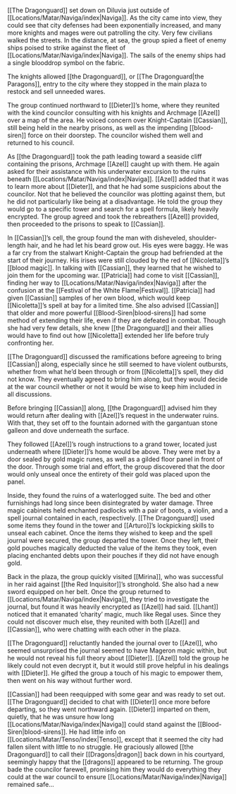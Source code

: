 [[The Dragonguard]] set down on Diluvia just outside of [[Locations/Matar/Naviga/index|Naviga]]. As the city came into view, they could see that city defenses had been exponentially increased, and many more knights and mages were out patrolling the city. Very few civilians walked the streets. In the distance, at sea, the group spied a fleet of enemy ships poised to strike against the fleet of [[Locations/Matar/Naviga/index|Naviga]]. The sails of the enemy ships had a single blooddrop symbol on the fabric.

The knights allowed [[the Dragonguard]], or [[The Dragonguard|the Paragons]], entry to the city where they stopped in the main plaza to restock and sell unneeded wares. 

The group continued northward to [[Dieter]]’s home, where they reunited with the kind councilor consulting with his knights and Archmage [[Azel]] over a map of the area. He voiced concern over Knight-Captain [[Cassian]], still being held in the nearby prisons, as well as the impending [[blood-siren]] force on their doorstep. The councilor wished them well and returned to his council. 

As [[the Dragonguard]] took the path leading toward a seaside cliff containing the prisons, Archmage [[Azel]] caught up with them. He again asked for their assistance with his underwater excursion to the ruins beneath [[Locations/Matar/Naviga/index|Naviga]]. [[Azel]] added that it was to learn more about [[Dieter]], and that he had some suspicions about the councilor. Not that he believed the councilor was plotting against them, but he did not particularly like being at a disadvantage. He told the group they would go to a specific tower and search for a spell formula, likely heavily encrypted. The group agreed and took the rebreathers [[Azel]] provided, then proceeded to the prisons to speak to [[Cassian]].

In [[Cassian]]’s cell, the group found the man with disheveled, shoulder-length hair, and he had let his beard grow out. His eyes were baggy. He was a far cry from the stalwart Knight-Captain the group had befriended at the start of their journey. His irises were still clouded by the red of [[Nicoletta]]’s [[blood magic]]. In talking with [[Cassian]], they learned that he wished to join them for the upcoming war. [[Patricia]] had come to visit [[Cassian]], finding her way to [[Locations/Matar/Naviga/index|Naviga]] after the confusion at the [[Festival of the White Flame|Festival]]. [[Patricia]] had given [[Cassian]] samples of her own blood, which would keep [[Nicoletta]]’s spell at bay for a limited time. She also advised [[Cassian]] that older and more powerful [[Blood-Siren|blood-sirens]] had some method of extending their life, even if they are defeated in combat. Though she had very few details, she knew [[the Dragonguard]] and their allies would have to find out how [[Nicoletta]] extended her life before truly confronting her. 

[[The Dragonguard]] discussed the ramifications before agreeing to bring [[Cassian]] along, especially since he still seemed to have violent outbursts, whether from what he’d been through or from [[Nicoletta]]’s spell, they did not know. They eventually agreed to bring him along, but they would decide at the war council whether or not it would be wise to keep him included in all discussions. 

Before bringing [[Cassian]] along, [[the Dragonguard]] advised him they would return after dealing with [[Azel]]’s request in the underwater ruins. With that, they set off to the fountain adorned with the gargantuan stone galleon and dove underneath the surface. 

They followed [[Azel]]’s rough instructions to a grand tower, located just underneath where [[Dieter]]’s home would be above. They were met by a door sealed by gold magic runes, as well as a gilded floor panel in front of the door. Through some trial and effort, the group discovered that the door would only unseal once the entirety of their gold was placed upon the panel. 

Inside, they found the ruins of a waterlogged suite. The bed and other furnishings had long since been disintegrated by water damage. Three magic cabinets held enchanted padlocks with a pair of boots, a violin, and a spell journal contained in each, respectively. [[The Dragonguard]] used some items they found in the tower and [[Arturo]]’s lockpicking skills to unseal each cabinet. Once the items they wished to keep and the spell journal were secured, the group departed the tower. Once they left, their gold pouches magically deducted the value of the items they took, even placing enchanted debts upon their pouches if they did not have enough gold. 

Back in the plaza, the group quickly visited [[Mirina]], who was successful in her raid against [[the Red Inquisitor]]’s stronghold. She also had a new sword equipped on her belt. Once the group returned to [[Locations/Matar/Naviga/index|Naviga]], they tried to investigate the journal, but found it was heavily encrypted as [[Azel]] had said. [[Lhant]] noticed that it emanated ‘charity’ magic, much like Regal uses. Since they could not discover much else, they reunited with both [[Azel]] and [[Cassian]], who were chatting with each other in the plaza. 

[[The Dragonguard]] reluctantly handed the journal over to [[Azel]], who seemed unsurprised the journal seemed to have Mageron magic within, but he would not reveal his full theory about [[Dieter]]. [[Azel]] told the group he likely could not even decrypt it, but it would still prove helpful in his dealings with [[Dieter]]. He gifted the group a touch of his magic to empower them, then went on his way without further word. 

 [[Cassian]] had been reequipped with some gear and was ready to set out. [[The Dragonguard]] decided to chat with [[Dieter]] once more before departing, so they went northward again. [[Dieter]] imparted on them, quietly, that he was unsure how long [[Locations/Matar/Naviga/index|Naviga]] could stand against the [[Blood-Siren|blood-sirens]]. He had little info on [[Locations/Matar/Tenso/index|Tenso]], except that it seemed the city had fallen silent with little to no struggle. He graciously allowed [[the Dragonguard]] to call their [[Dragons|dragon]] back down in his courtyard, seemingly happy that the [[dragons]] appeared to be returning. The group bade the councilor farewell, promising him they would do everything they could at the war council to ensure [[Locations/Matar/Naviga/index|Naviga]] remained safe… 